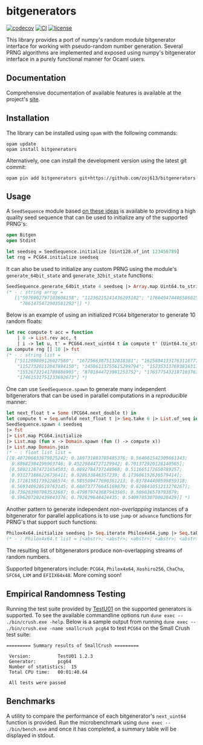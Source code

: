 # bitgenerators
[![codecov][1]](https://codecov.io/gh/zoj613/bitgenerators)
[![CI][2]](https://github.com/zoj613/bitgenerators/actions/workflows/)
[![license][3]](https://github.com/zoj613/bitgenerators/blob/main/LICENSE)

This library provides a port of numpy's random module bitgenerator interface for working with
pseudo-random number generation. Several PRNG algorithms are implemented and exposed using
numpy's bitgenerator interface in a purely functional manner for Ocaml users.

## Documentation
Comprehensive documentation of available features is available at the project's [site][4].

## Installation
The library can be installed using `opam` with the following commands:
```shell
opam update
opam install bitgenerators
```
Alternatively, one can install the development version using the latest git commit:
```shell
opam pin add bitgenerators git+https://github.com/zoj613/bitgenerators
```

## Usage
A `SeedSequence` module based [on these ideas][5] is available to providing a high quality seed sequence that
can be used to initialize any of the supported PRNG's:
```ocaml
open Bitgen
open Stdint

let seedseq = SeedSequence.initialize [Uint128.of_int 123456789]
let rng = PCG64.initialize seedseq 
```
It can also be used to initialize any custom PRNG using the module's `generate_64bit_state`
and `generate_32bit_state` functions:
```ocaml
SeedSequence.generate_64bit_state 4 seedseq |> Array.map Uint64.to_string 
(* - : string array =
   [|"5976902797103608158"; "11230215241436205182"; "1766494744865860250";
     "7661475472903581292"|] *)
```
Below is an example of using an initialized `PCG64` bitgenerator to generate 10 random
floats:
```ocaml
let rec compute t acc = function
    | 0 -> List.rev acc, t
    | i -> let u, t' = PCG64.next_uint64 t in compute t' (Uint64.to_string u :: acc) (i - 1)
in compute rng [] 10 |> fst
(* - : string list =
   ["511209809126027580"; "16725663875132018381"; "16258841331763118777";
    "11527320112047894150"; "14586113755615299794"; "15235313769381631730";
    "15526732141789886995"; "8701844723981253752"; "17657754321871037678";
    "17461531751233692673"] *)
```
One can use `SeedSequence.spawn` to generate many independent bitgenerators
that can be used in parallel computations in a _reproducible_ manner:
```ocaml
let next_float t = Some (PCG64.next_double t) in
let compute t = Seq.unfold next_float t |> Seq.take 6 |> List.of_seq in
SeedSequence.spawn 4 seedseq
|> fst
|> List.map PCG64.initialize
|> List.map (fun x -> Domain.spawn (fun () -> compute x))
|> List.map Domain.join
(* - : float list list =
[[0.407206833679825242; 0.189731803785485376; 0.564081542309661343;
  0.88682304196963746; 0.45229844727129942; 0.701372920128140565];
 [0.580212874721654503; 0.0892784737148068; 0.511665172650789257;
  0.931271866226736411; 0.928633846357239; 0.173606152636579414];
 [0.171815817392286574; 0.585509477690361213; 0.837844400599859318;
  0.569340928519763145; 0.680737776645169879; 0.620841051213270267];
 [0.736203907003532887; 0.479879743687943505; 0.506036578793879;
  0.596207202439843376; 0.792829648424435; 0.540970530700028429]] *)
```
Another pattern to generate independent _non-overlapping_ instances of a bitgenerator
for parallel applications is to use `jump` or `advance` functions for PRNG's that support such functions:
```ocaml
Philox4x64.initialize seedseq |> Seq.iterate Philox4x64.jump |> Seq.take 5 |> List.of_seq 
(* - : Philox4x64.t list = [<abstr>; <abstr>; <abstr>; <abstr>; <abstr>] *)
```
The resulting list of bitgenerators produce non-overlapping streams of random numbers.

Supported bitgenerators include: `PCG64`, `Philox4x64`, `Xoshiro256`, `ChaCha`, `SFC64`, `LXM` and `EFIIX64x48`. More coming soon!

## Empirical Randomness Testing
Running the test suite provided by [TestU01][6] on the supported generators is supported.
To see the available commandline options run `dune exec -- ./bin/crush.exe -help`.
Below is a sample output from running `dune exec -- ./bin/crush.exe -name smallcrush pcg64`
to test `PCG64` on the Small Crush test suite:
```shell
========= Summary results of SmallCrush =========

 Version:          TestU01 1.2.3
 Generator:        pcg64
 Number of statistics:  15
 Total CPU time:   00:01:40.64

 All tests were passed
```
## Benchmarks
A utility to compare the performance of each bitgenerator's `next_uint64` function is provided.
Run the microbenchmark using `dune exec -- ./bin/bench.exe` and once it has completed,
a summary table will be displayed in stdout.


[1]: https://codecov.io/gh/zoj613/bitgenerators/graph/badge.svg?token=KOOG2Y1SH5
[2]: https://img.shields.io/github/actions/workflow/status/zoj613/bitgenerators/build-and-test.yml?branch=main
[3]: https://img.shields.io/github/license/zoj613/bitgenerators
[4]: https://zoj613.github.io/bitgenerators/bitgenerators/Bitgen/index.html
[5]: https://www.pcg-random.org/posts/developing-a-seed_seq-alternative.html
[6]: https://www.semanticscholar.org/paper/TestU01%3A-A-C-library-for-empirical-testing-of-L'Ecuyer-Simard/ba61b9f0b400b6a375eca7f7ecdb18ad871fa9e8
